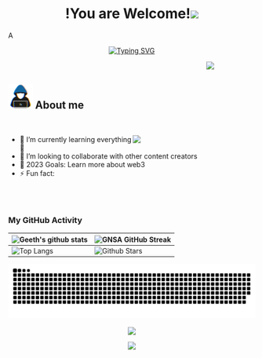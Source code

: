 
<h1 align="center"><b>!You are Welcome!</b><img src="https://media.giphy.com/media/hvRJCLFzcasrR4ia7z/giphy.gif" width="35"></h1>
<!--  -->A
<p align="center">
 <a href="https://git.io/typing-svg"><img src="https://readme-typing-svg.herokuapp.com?font=Sixtyfour&size=19&pause=1000&random=false&width=435&lines=++++++++++++++++++!!!%E0%B6%B1%E0%B6%B8%E0%B7%9D+%E0%B6%B6%E0%B7%94%E0%B6%AF%E0%B7%8A%E0%B6%B0%E0%B7%8F%E0%B6%BA!!!;I'm+Geeth+Namal;Research+mode+Activated;Busy+Right+Now+!" alt="Typing SVG" /></a>

<picture><img align="right" src = "https://github.com/7oSkaaa/7oSkaaa/blob/main/Images/Programming_Languages.gif" width=100px></picture>
</p>


<br>



	
## <picture><img src = "https://github.com/0xAbdulKhalid/0xAbdulKhalid/raw/main/assets/mdImages/about_me.gif" width = 50px></picture> **About me**

<br>

<picture> <img align="right" src="https://github.com/7oSkaaa/7oSkaaa/blob/main/Images/Right_Side.gif?raw=true" width = 250px></picture>

- 🌱 I’m currently learning everything 🤣
- 👯 I’m looking to collaborate with other content creators
- 🥅 2023 Goals: Learn more about web3
- ⚡ Fun fact: 

</br>
</br>


### My GitHub Activity 

| ![Geeth's github stats](https://github-readme-stats.vercel.app/api?username=GNSA171&show_icons=true&theme=tokyonight) | ![GNSA GitHub Streak](https://github-readme-streak-stats.herokuapp.com/?user=GNSA171&theme=tokyonight) |
| --- | --- |
| ![Top Langs](https://github-readme-stats.vercel.app/api/top-langs/?username=GNSA171&theme=tokyonight) | ![Github Stars](https://github-readme-stats.vercel.app/api?username=GNSA171&show_icons=true&locale=en&count_private=true&hide_rank=true&custom_title=My%20GitHub%20Stats&disable_animations=true&theme=tokyonight) |


<!--- snake -->
<div align="center">
  <img  src="https://github.com/1999AZZAR/1999AZZAR/blob/main/resources/img/grid-snake.svg"
       alt="snake" /></a>

<picture><img align="center" src="https://github.com/7oSkaaa/7oSkaaa/blob/main/Images/Connect-with-me.gif?raw=true" width = 200px></picture>

 ![](https://komarev.com/ghpvc/?username=GNSA171&label=Visitors+Count&color=brightgreen)
</div>


